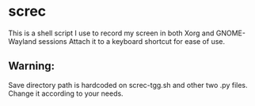 # screc

This is a shell script I use to record my screen in both Xorg and GNOME-Wayland sessions
Attach it to a keyboard shortcut for ease of use.

## Warning:

Save directory path is hardcoded on screc-tgg.sh and other two .py files. Change it according to your needs.
